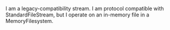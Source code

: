 I am a legacy-compatibility stream. I am protocol compatible with StandardFileStream, but I operate on an in-memory file in a MemoryFilesystem.